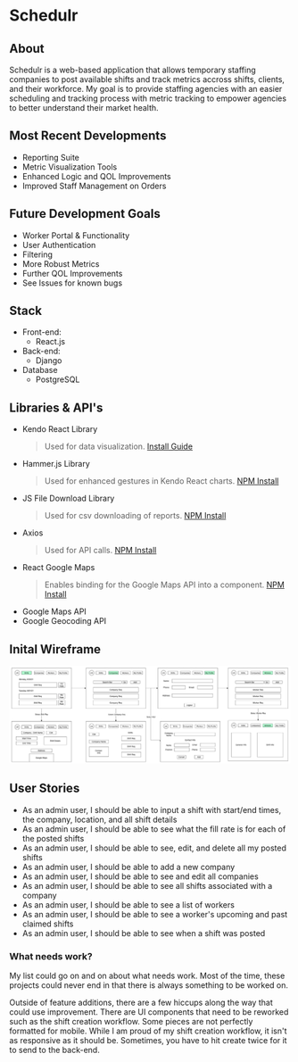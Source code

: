 # Schedulr

## About

Schedulr is a web-based application that allows temporary staffing companies to post available shifts and track metrics accross shifts, clients, and their workforce. My goal is to provide staffing agencies with an easier scheduling and tracking process with metric tracking to empower agencies to better understand their market health.

## Most Recent Developments
 - Reporting Suite
 - Metric Visualization Tools
 - Enhanced Logic and QOL Improvements
 - Improved Staff Management on Orders

## Future Development Goals

 - Worker Portal & Functionality
 - User Authentication
 - Filtering
 - More Robust Metrics
 - Further QOL Improvements
 - See Issues for known bugs

## Stack

 - Front-end: 
    - React.js
 - Back-end: 
    - Django
 - Database
    - PostgreSQL

## Libraries & API's
- Kendo React Library
   > Used for data visualization.
   > [Install Guide](https://www.telerik.com/kendo-react-ui/getting-started/)
- Hammer.js Library
  > Used for enhanced gestures in Kendo React charts.
  > [NPM Install](https://www.npmjs.com/package/hammerjs)
- JS File Download Library
  > Used for csv downloading of reports.
  > [NPM Install](https://www.npmjs.com/package/js-file-download)
- Axios
  > Used for API calls.
  > [NPM Install](https://www.npmjs.com/package/axios)
- React Google Maps
  > Enables binding for the Google Maps API into a component.
  > [NPM Install](https://www.npmjs.com/package/@react-google-maps/api)
- Google Maps API
- Google Geocoding API 


## Inital Wireframe
![Admin View](./public/Admin_View.png)

## User Stories

 - As an admin user, I should be able to input a shift with start/end times, the company, location, and all shift details
 - As an admin user, I should be able to see what the fill rate is for each of the posted shifts
 - As an admin user, I should be able to see, edit, and delete all my posted shifts
 - As an admin user, I should be able to add a new company
 - As an admin user, I should be able to see and edit all companies
 - As an admin user, I should be able to see all shifts associated with a company
 - As an admin user, I should be able to see a list of workers
 - As an admin user, I should be able to see a worker's upcoming and past claimed shifts
 - As an admin user, I should be able to see when a shift was posted

### What needs work?
My list could go on and on about what needs work. Most of the time, these projects could never end in that there is always something to be worked on. 

Outside of feature additions, there are a few hiccups along the way that could use improvement. There are UI components that need to be reworked such as the shift creation workflow. Some pieces are not perfectly formatted for mobile. While I am proud of my shift creation workflow, it isn't as responsive as it should be. Sometimes, you have to hit create twice for it to send to the back-end.
